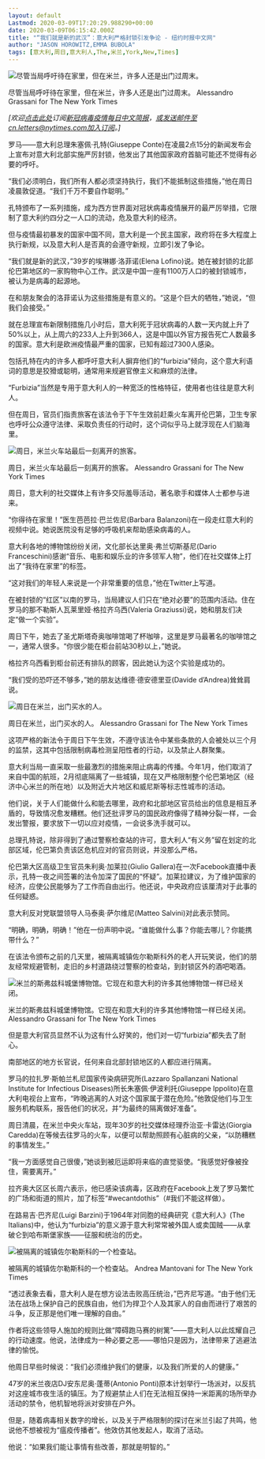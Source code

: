 ```yaml
---
layout: default
Lastmod: 2020-03-09T17:20:29.988290+00:00
date: 2020-03-09T06:15:42.000Z
title: "“我们就是新的武汉”：意大利严格封锁引发争论 - 纽约时报中文网"
author: "JASON HOROWITZ,EMMA BUBOLA"
tags: [意大利,周日,意大利人,The,米兰,York,New,Times]
---
```


![尽管当局呼吁待在家里，但在米兰，许多人还是出门过周末。](https://images.weserv.nl/?url=https%3A//static01.nyt.com/images/2020/03/09/world/09italyvirus/merlin_170200290_6a712214-b2d4-4466-8dc5-b7fad3b8843f-master1050.jpg)

尽管当局呼吁待在家里，但在米兰，许多人还是出门过周末。 Alessandro Grassani for The New York Times

_\[欢迎_[_点击此处_](https://sso.nytcn.me/email/?source=top-right)_订阅_[_新冠病毒疫情每日中文简报_](https://cn.nytimes.com/morning-brief/)_，或发送邮件至cn.letters@nytimes.com加入订阅。\]_

罗马——意大利总理朱塞佩·孔特(Giuseppe Conte)在凌晨2点15分的新闻发布会上宣布对意大利北部实施严厉封锁，他发出了其他国家政府首脑可能还不觉得有必要的呼吁。

“我们必须明白，我们所有人都必须坚持执行，我们不能抵制这些措施，”他在周日凌晨敦促道。“我们千万不要自作聪明。”

孔特颁布了一系列措施，成为西方世界面对冠状病毒疫情展开的最严厉举措，它限制了意大利约四分之一人口的流动，危及意大利的经济。

但与疫情最初暴发的国家中国不同，意大利是一个民主国家，政府将在多大程度上执行新规，以及意大利人是否真的会遵守新规，立即引发了争论。

“我们就是新的武汉，”39岁的埃琳娜·洛菲诺(Elena Lofino)说。她在被封锁的北部伦巴第地区的一家购物中心工作。武汉是中国一座有1100万人口的被封锁城市，被认为是病毒的起源地。

在和朋友聚会的洛菲诺认为这些措施是有意义的。“这是个巨大的牺牲，”她说，“但我们会接受。”

就在总理宣布新限制措施几小时后，意大利死于冠状病毒的人数一天内就上升了50%以上，从上周六的233人上升到366人，这是中国以外官方报告死亡人数最多的国家。意大利是欧洲疫情最严重的国家，已知有超过7300人感染。

包括孔特在内的许多人都呼吁意大利人摒弃他们的“furbizia”倾向，这个意大利语词的意思是狡猾或聪明，通常用来规避官僚主义和麻烦的法律。

“Furbizia”当然是专用于意大利人的一种宽泛的性格特征，使用者也往往是意大利人。

但在周日，官员们指责旅客在该法令于下午生效前赶乘火车离开伦巴第，卫生专家也呼吁公众遵守法律、采取负责任的行动时，这个词似乎马上就浮现在人们脑海里。

![周日，米兰火车站最后一刻离开的旅客。](https://images.weserv.nl/?url=https%3A//static01.nyt.com/images/2020/03/09/world/09italyvirus2/merlin_170199759_70e1d7ba-2043-4c7c-9dd9-e27d92c20b9d-master1050.jpg)

周日，米兰火车站最后一刻离开的旅客。 Alessandro Grassani for The New York Times

周日，意大利的社交媒体上有许多交际羞辱活动，著名歌手和媒体人士都参与进来。

“你得待在家里！”医生芭芭拉·巴兰佐尼(Barbara Balanzoni)在一段走红意大利的视频中说。她说医院没有足够的呼吸机来帮助感染病毒的人。

意大利各地的博物馆纷纷关闭，文化部长达里奥·弗兰切斯基尼(Dario Franceschini)感谢“音乐、电影和娱乐业的许多领军人物”，他们在社交媒体上打出了“我待在家里”的标签。

“这对我们的年轻人来说是一个非常重要的信息，”他在Twitter上写道。

在被封锁的“红区”以南的罗马，当局建议人们只在“绝对必要”的范围内活动。住在罗马的那不勒斯人瓦莱里娅·格拉齐乌西(Valeria Graziussi)说，她和朋友们决定“做一个实验”。

周日下午，她去了圣尤斯塔奇奥咖啡馆喝了杯咖啡，这里是罗马最著名的咖啡馆之一，通常人很多。“你很少能在柜台前站30秒以上，”她说。

格拉齐乌西看到柜台前还有排队的顾客，因此她认为这个实验是成功的。

“我们受的恐吓还不够多，”她的朋友达维德·德安德里亚(Davide d’Andrea)耸耸肩说。

![周日在米兰，出门买水的人。](https://images.weserv.nl/?url=https%3A//static01.nyt.com/images/2020/03/08/world/08ItalyVirus2/merlin_170199075_041c1388-0c86-455c-8d7b-2b1403e228a0-master1050.jpg)

周日在米兰，出门买水的人。 Alessandro Grassani for The New York Times

这项严格的新法令于周日下午生效，不遵守该法令中某些条款的人会被处以三个月的监禁，这其中包括限制病毒检测呈阳性者的行动，以及禁止人群聚集。

意大利当局一直采取一些最激烈的措施来阻止病毒的传播。今年1月，他们取消了来自中国的航班，2月彻底隔离了一些城镇，现在又严格限制整个伦巴第地区（经济中心米兰的所在地）以及附近大片地区和威尼斯等标志性城市的活动。

他们说，关于人们能做什么和能去哪里，政府和北部地区官员给出的信息是相互矛盾的，导致情况愈发糟糕。他们还批评罗马的国民政府像得了精神分裂一样，一会发出警报，要求放下一切以应对疫情，一会说多洗手就可以。

总理孔特说，除非得到了通过警察检查站的许可，意大利人“有义务”留在划定的北部区域，伦巴第负责该区危机应对的官员则说，并没那么严格。

伦巴第大区高级卫生官员朱利奥·加莱拉(Giulio Gallera)在一次Facebook直播中表示，孔特一夜之间签署的法令加深了国民的“怀疑”。加莱拉建议，为了维护国家的经济，应使公民能够为了工作而自由出行。他还说，中央政府应该厘清对于此事的任何疑惑。

意大利反对党联盟领导人马泰奥·萨尔维尼(Matteo Salvini)对此表示赞同。

“明确，明确，明确！”他在一份声明中说。“谁能做什么事？你能去哪儿？你能携带什么？”

在该法令颁布之前的几天里，被隔离城镇佐尔勒斯科外的老人开玩笑说，他们的朋友经常规避管制，走旧的乡村道路绕过警察的检查站，到封锁区外的酒吧喝酒。

![米兰的斯弗兹科城堡博物馆。它现在和意大利的许多其他博物馆一样已经关闭。](https://images.weserv.nl/?url=https%3A//static01.nyt.com/images/2020/03/08/world/08italyvirus4/merlin_170058432_15b99c2a-914a-4842-91a5-264dd1822008-master1050.jpg)

米兰的斯弗兹科城堡博物馆。它现在和意大利的许多其他博物馆一样已经关闭。 Alessandro Grassani for The New York Times

但是意大利官员显然不认为这有什么好笑的，他们对一切“furbizia”都失去了耐心。

南部地区的地方长官说，任何来自北部封锁地区的人都应进行隔离。

罗马的拉扎罗·斯帕兰札尼国家传染病研究所(Lazzaro Spallanzani National Institute for Infectious Diseases)所长朱塞佩·伊波利托(Giuseppe Ippolito)在意大利电视台上宣布，“昨晚逃离的人对这个国家属于潜在危险。”他敦促他们与卫生服务机构联系，报告他们的状况，并“为最终的隔离做好准备”。

周日清晨，在米兰中央火车站，现年30岁的社交媒体经理乔治亚·卡雷达(Giorgia Caredda)在等候去往罗马的火车，以便可以帮助照顾有心脏病的父亲，“以防糟糕的事情发生。”

“我一方面感觉自己很傻，”她谈到被厄运即将来临的直觉驱使。“我感觉好像被拴住，需要离开。”

拉齐奥大区区长周六表示，他已感染该病毒，区政府在Facebook上发了罗马繁忙的广场和街道的照片，加了标签“#wecantdothis”（#我们不能这样做）。

在路易吉·巴齐尼(Luigi Barzini)于1964年对同胞的经典研究《意大利人》(The Italians)中，他认为“furbizia”的意义源于意大利常常被外国人或卖国贼——从拿破仑到哈布斯堡家族——征服和统治的历史。

![被隔离的城镇佐尔勒斯科的一个检查站。](https://images.weserv.nl/?url=https%3A//static01.nyt.com/images/2020/03/08/world/08italyvirus5/08italyvirus5-master1050.jpg)

被隔离的城镇佐尔勒斯科的一个检查站。 Andrea Mantovani for The New York Times

“透过表象去看，意大利人是在想方设法击败高压统治，”巴齐尼写道。“由于他们无法在战场上保护自己的民族自由，他们为捍卫个人及其家人的自由而进行了艰苦的斗争，反正那是他们唯一理解的自由。”

作者将这些领导人施加的规则比做“障碍跑马赛的树篱”——意大利人以此炫耀自己的行动速度。他说，法律成为一种必要之恶——哪怕只是因为，法律带来了逃避法律的愉悦。

他周日早些时候说：“我们必须维护我们的健康，以及我们所爱的人的健康。”

47岁的米兰夜店DJ安东尼奥·蓬蒂(Antonio Ponti)原本计划举行一场派对，以反抗对这座城市夜生活的镇压。为了规避禁止人们在无法相互保持一米距离的场所举办活动的禁令，他机智地将派对安排在户外。

但是，随着病毒相关数字的增长，以及关于严格限制的探讨在米兰引起了共鸣，他说他不想被视为“瘟疫传播者”。他效仿其他发起人，取消了活动。

他说：“如果我们能让事情有些改善，那就是明智的。”

